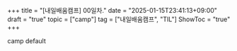+++
title = "[내일배움캠프] 00일차."
date = "2025-01-15T23:41:13+09:00"
draft = "true"
topic = ["camp"]
tag = ["내일배움캠프", "TIL"]
ShowToc = "true"
+++

camp default